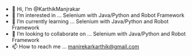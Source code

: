 - 👋 Hi, I’m @KarthikManjrakar
- 👀 I’m interested in ... Selenium with Java/Python and Robot Framework
- 🌱 I’m currently learning ... Selenium with Java/Python and Robot Framework
- 💞️ I’m looking to collaborate on ... Selenium with Java/Python and Robot Framework
- 📫 How to reach me ... manjrekarkarthik@gmail.com

<!---
KarthikManjrakar/KarthikManjrakar is a ✨ special ✨ repository because its `README.md` (this file) appears on your GitHub profile.
You can click the Preview link to take a look at your changes.
--->
